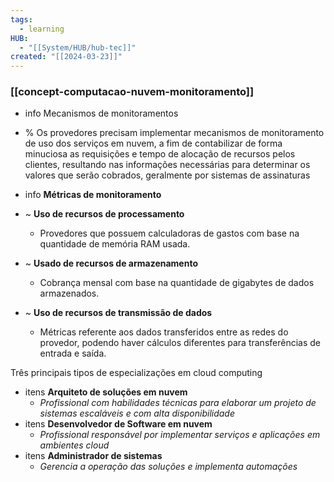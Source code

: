 ```yaml
---
tags:
  - learning
HUB:
  - "[[System/HUB/hub-tec]]"
created: "[[2024-03-23]]"
---
```

### [[concept-computacao-nuvem-monitoramento]]

- info Mecanismos de monitoramentos
- % Os provedores precisam implementar mecanismos de monitoramento de uso dos serviços em nuvem, a fim de contabilizar de forma minuciosa as requisições e tempo de alocação de recursos pelos clientes, resultando nas informações necessárias para determinar os valores que serão cobrados, geralmente por sistemas de assinaturas

- info **Métricas de monitoramento**
- ~ **Uso de recursos de processamento**
	- Provedores que possuem calculadoras de gastos com base na quantidade de memória RAM usada.
- ~ **Usado de recursos de armazenamento**
	- Cobrança mensal com base na quantidade de gigabytes de dados armazenados.
- ~ **Uso de recursos de transmissão de dados**
	- Métricas referente aos dados transferidos entre as redes do provedor, podendo haver cálculos diferentes para transferências de entrada e saída.

Três principais tipos de especializações em cloud computing 
- itens **Arquiteto de soluções em nuvem**
	- *Profissional com habilidades técnicas para elaborar um projeto de sistemas escaláveis e com alta disponibilidade*
- itens **Desenvolvedor de Software em nuvem**
	- *Profissional responsável por implementar serviços e aplicações em ambientes cloud*
- itens **Administrador de sistemas**
	- *Gerencia a operação das soluções e implementa automações*
